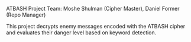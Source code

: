ATBASH Project
Team: Moshe Shulman (Cipher Master), Daniel Former (Repo Manager)

This project decrypts enemy messages encoded with the ATBASH cipher and evaluates their danger level based on keyword detection.
